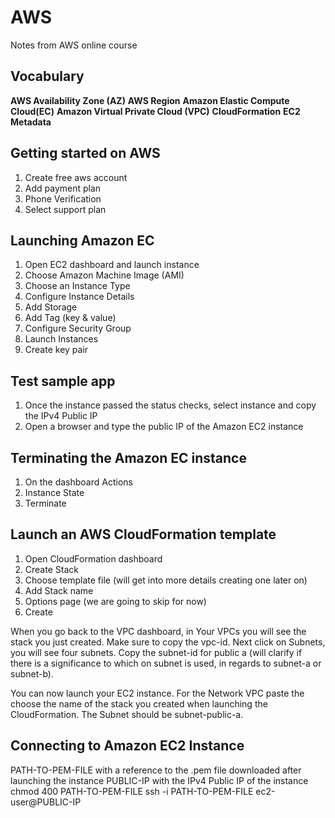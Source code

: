 # AWS
Notes from AWS online course

## Vocabulary
**AWS Availability Zone (AZ)**
**AWS Region**
**Amazon Elastic Compute Cloud(EC)**
**Amazon Virtual Private Cloud (VPC)**
**CloudFormation**
**EC2 Metadata**

## Getting started on AWS
1. Create free aws account
2. Add payment plan
3. Phone Verification
4. Select support plan

## Launching Amazon EC
1. Open EC2 dashboard and launch instance
2. Choose Amazon Machine Image (AMI)
3. Choose an Instance Type
4. Configure Instance Details
5. Add Storage
6. Add Tag (key & value)
7. Configure Security Group
8. Launch Instances
9. Create key pair

## Test sample app
1. Once the instance passed the status checks, select instance and copy the IPv4 Public IP
2. Open a browser and type the public IP of the Amazon EC2 instance

## Terminating the Amazon EC instance
1. On the dashboard Actions
2. Instance State
3. Terminate

## Launch an AWS CloudFormation template
1. Open CloudFormation dashboard
2. Create Stack
3. Choose template file (will get into more details creating one later on)
4. Add Stack name
5. Options page (we are going to skip for now)
6. Create

When you go back to the VPC dashboard, in Your VPCs you will see the stack you just created. Make sure to copy the vpc-id. 
Next click on Subnets, you will see four subnets. Copy the subnet-id for public a (will clarify if there is a significance 
to which on subnet is used, in regards to subnet-a or subnet-b).

You can now launch your EC2 instance. For the Network VPC paste the choose the name of the stack you created when launching
the CloudFormation. The Subnet should be subnet-public-a.

## Connecting to Amazon EC2 Instance
PATH-TO-PEM-FILE with a reference to the .pem file downloaded after launching the instance
PUBLIC-IP with the IPv4 Public IP of the instance
chmod 400 PATH-TO-PEM-FILE 
ssh -i PATH-TO-PEM-FILE ec2-user@PUBLIC-IP 
